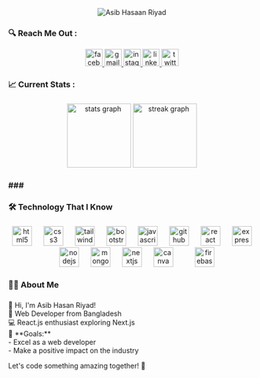 <div align="center">
  <img
    src="https://github.com/AsibHasanRiyad/AsibHasanRiyad/assets/137589900/82691541-1b51-408e-a048-de4ce84d0804  "
    alt="Asib Hasaan Riyad"
  />
</div>

<h3 align="left">🔍 Reach Me Out :</h3>

<div align="center">
  <a href="https://www.facebook.com/syd.ryd">
    <img
      src="https://img.shields.io/static/v1?message=Facebook&logo=facebook&label=&color=1877F2&logoColor=white&labelColor=&style=for-the-badge"
      height="35"
      alt="facebook logo"
    />
  </a>
  <a href="mailto:asibhasanriyad@gmail.com">
    <img
      src="https://img.shields.io/static/v1?message=Gmail&logo=gmail&label=&color=D14836&logoColor=white&labelColor=&style=for-the-badge"
      height="35"
      alt="gmail logo"
    />
  </a>
  <a href="https://www.instagram.com/sayad.riyad/" target="_blank">
    <img
      src="https://img.shields.io/static/v1?message=Instagram&logo=instagram&label=&color=E4405F&logoColor=white&labelColor=&style=for-the-badge"
      height="35"
      alt="instagram logo"
    />
  </a>
  <a href="https://www.linkedin.com/in/asibhasan/" target="_blank">
    <img
      src="https://img.shields.io/static/v1?message=LinkedIn&logo=linkedin&label=&color=0077B5&logoColor=white&labelColor=&style=for-the-badge"
      height="35"
      alt="linkedin logo"
    />
  </a>
  <a href="https://twitter.com/AsibHasanRiyad" target="_blank">
    <img
      src="https://img.shields.io/static/v1?message=Twitter&logo=twitter&label=&color=1DA1F2&logoColor=white&labelColor=&style=for-the-badge"
      height="35"
      alt="twitter logo"
    />
  </a>
</div>

<h3 align="left">📈 Current Stats :</h3>

###

<div align="center">
  <img
    src="https://github-readme-stats.vercel.app/api?username=AsibHasanRiyad&hide_title=false&hide_rank=false&show_icons=true&include_all_commits=true&count_private=true&disable_animations=false&theme=gotham&locale=en&hide_border=false&order=1"
    height="130"
    alt="stats graph"
  />
  <img
    src="https://streak-stats.demolab.com?user=AsibHasanRiyad&locale=en&mode=daily&theme=gotham&hide_border=false&border_radius=5&order=3"
    height="130"
    alt="streak graph"
  />
</div>

### ### ###

<h3 align="left">🛠 Technology That I Know</h3>

###

<div align="center">
  <img
    src="https://cdn.jsdelivr.net/gh/devicons/devicon/icons/html5/html5-original.svg"
    height="40"
    alt="html5 logo"
  />
  <img width="16" />
  <img
    src="https://cdn.jsdelivr.net/gh/devicons/devicon/icons/css3/css3-original.svg"
    height="40"
    alt="css3 logo"
  />
  <img width="16" />
  <img
    src="https://cdn.simpleicons.org/tailwindcss/06B6D4"
    height="40"
    alt="tailwindcss logo"
  />
  <img width="16" />
  <img
    src="https://cdn.jsdelivr.net/gh/devicons/devicon/icons/bootstrap/bootstrap-original.svg"
    height="40"
    alt="bootstrap logo"
  />
  <img width="16" />
  <img
    src="https://skillicons.dev/icons?i=js"
    height="40"
    alt="javascript logo"
  />
  <img width="16" />
  <img
    src="https://skillicons.dev/icons?i=github"
    height="40"
    alt="github logo"
  />
  <img width="16" />
  <img
    src="https://cdn.jsdelivr.net/gh/devicons/devicon/icons/react/react-original.svg"
    height="40"
    alt="react logo"
  />
  <img width="16" />
  <img
    src="https://skillicons.dev/icons?i=express"
    height="40"
    alt="express logo"
  />
  <img width="16" />
  <img
    src="https://cdn.simpleicons.org/nodedotjs/339933"
    height="40"
    alt="nodejs logo"
  />
  <img width="16" />
  <img
    src="https://cdn.jsdelivr.net/gh/devicons/devicon/icons/mongodb/mongodb-original.svg"
    height="40"
    alt="mongodb logo"
  />
  <img width="16" />
  <img
    src="https://skillicons.dev/icons?i=nextjs"
    height="40"
    alt="nextjs logo"
  />
  <img width="16" />
  <img
    src="https://cdn.simpleicons.org/canva/00C4CC"
    height="40"
    alt="canva logo"
  />
  <img width="16" />
  
  <img width="16" />
  <img
    src="https://cdn.simpleicons.org/firebase/FFCA28"
    height="40"
    alt="firebase logo"
  />
</div>

<h3 align="left">👩‍💻 About Me</h3>

###

<p align="left">
  👋 Hi, I'm Asib Hasan Riyad!<br />
  🚀 Web Developer from Bangladesh<br />
  💻 React.js enthusiast exploring Next.js<br />
  🎯 **Goals:**<br />
  - Excel as a web developer<br />
  - Make a positive impact on the industry<br />

  Let's code something amazing together! 🚀
</p>
